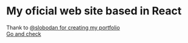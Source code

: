 # My oficial web site based in React

Thank to [@slobodan for creating my portfolio](https://bobangajicsm.github.io/portfolio/)</br>
[Go and check](https://konstantinosiakovou.github.io/myportfolio/)
